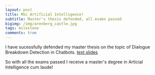 ```yaml
---
layout: post
title: MSc Artificial Intelligence!
subtitle: Master's thesis defended, all exams passed
bigimg: /img/arenberg_castle.jpg
tags: milestone
comments: true
---
```


I have sucessfully defended my master thesis on the topic of Dialogue Breakdown Detection in Chatbots. <a href="../pdf/Hendriksen_MAI_thesis.pdf">text</a>,<a href="../pdf/thesis_defense_presentation.pdf">slides</a>

So with all the exams passed I receive a master's degree in Articial Intelligence cum laude!
